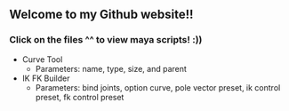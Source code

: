 ## Welcome to my Github website!!

### Click on the files ^^ to view maya scripts! :))
- Curve Tool
  - Parameters: name, type, size, and parent
- IK FK Builder
  - Parameters: bind joints, option curve, pole vector preset, ik control preset, fk control preset
    

